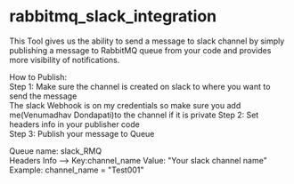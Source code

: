 # rabbitmq_slack_integration

This Tool gives us the ability to send a message to slack channel by simply publishing a message to RabbitMQ queue 
from your code and provides more visibility of notifications.

How to Publish:<br/>
Step 1: Make sure the channel is created on slack to where you want to send the message<br/> 
The slack Webhook is on my credentials so make sure you add me(Venumadhav Dondapati)to the channel if it is private
Step 2: Set headers info in your publisher code<br/>
Step 3: Publish your message to Queue<br/>

Queue name: slack_RMQ<br/>
Headers Info --> Key:channel_name Value: "Your slack channel name"<br/>
                 Example: channel_name = "Test001"
